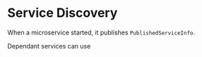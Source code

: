 # Service Discovery

When a microservice started, it publishes `PublishedServiceInfo`.

Dependant services can use